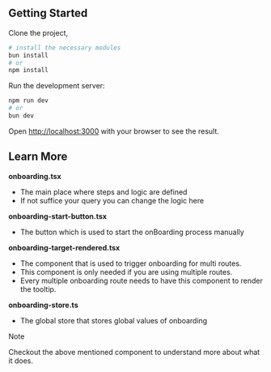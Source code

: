 ## Getting Started

Clone the project,

```bash
# install the necessary modules
bun install
# or
npm install
```

Run the development server:

```bash
npm run dev
# or
bun dev
```

Open [http://localhost:3000](http://localhost:3000) with your browser to see the result.

## Learn More

**onboarding.tsx**

- The main place where steps and logic are defined
- If not suffice your query you can change the logic here

**onboarding-start-button.tsx**

- The button which is used to start the onBoarding process manually

**onboarding-target-rendered.tsx**

- The component that is used to trigger onboarding for multi routes.
- This component is only needed if you are using multiple routes.
- Every multiple onboarding route needs to have this component to render the tooltip.

**onboarding-store.ts**

- The global store that stores global values of onboarding

> [!NOTE]
> Checkout the above mentioned component to understand more about what it does.
